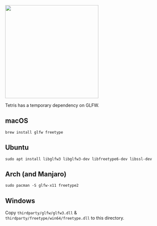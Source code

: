 <img src='https://raw.githubusercontent.com/vlang/v/master/examples/tetris/screenshot.png' width=300>

Tetris has a temporary dependency on GLFW. 

## macOS
`brew install glfw freetype` 
 
## Ubuntu 
`sudo apt install libglfw3 libglfw3-dev libfreetype6-dev libssl-dev`

## Arch (and Manjaro)
`sudo pacman -S glfw-x11 freetype2` 

## Windows 
Copy `thirdparty/glfw/glfw3.dll` & `thirdparty/freetype/win64/freetype.dll` to this directory. 
